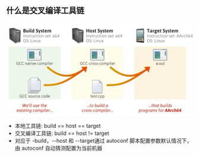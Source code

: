 
## 什么是交叉编译工具链
![image.png](https://raw.githubusercontent.com/KrealHtz/NoteImage/master/data/202412242205021.png)

- 本地工具链: build == host == target
- 交叉编译工具链: build == host != target
- 对应于 -build，--host 和 --target通过 autoconf 脚本配置参数默认情况下，由 autoconf 自动猜测配置为当前机器
